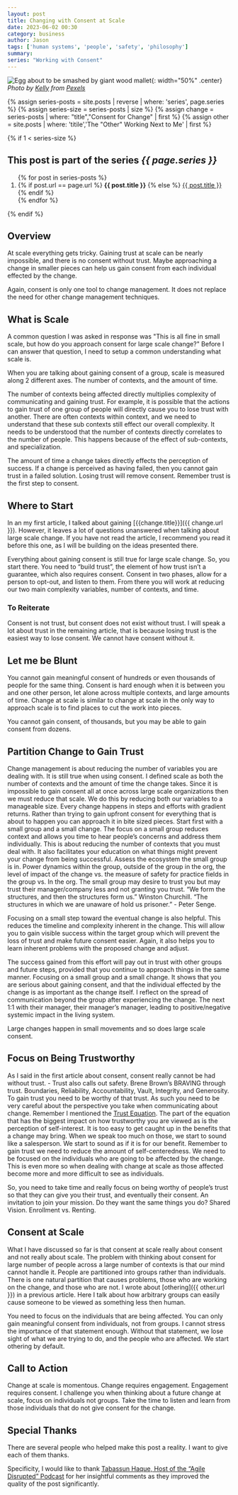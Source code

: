 ```yaml
---
layout: post
title: Changing with Consent at Scale
date: 2023-06-02 00:30
category: business
author: Jason
tags: ['human systems', 'people', 'safety', 'philosophy']
summary: 
series: "Working with Consent"
---
```


![Egg about to be smashed by giant wood mallet](/assets/img/posts/2023/06/pexels-kelly-4570692.jpg){: width="50%" .center}
_Photo by [Kelly](https://www.pexels.com/photo/crowd-of-activists-fighting-on-street-during-manifestation-4570692/) from [Pexels](https://www.pexels.com)_

{% assign series-posts = site.posts | reverse | where: 'series', page.series %}
{% assign series-size = series-posts | size %}
{% assign change = series-posts | where: "title","Consent for Change" | first %}
{% assign other = site.posts | where: 'titile','The "Other" Working Next to Me' | first %}

{% if 1 < series-size %}
<aside class="series">
  <h2>This post is part of the series <em>{{ page.series }}</em></h2>
  <ol>
    {% for post in series-posts %}
    <li>
      {% if post.url == page.url %}
      <strong>{{ post.title }}</strong>
      {% else %}
      <a href="{{ site.baseurl }}{{ post.url }}">{{ post.title }}</a>
      {% endif %}
    </li>
    {% endfor %}
  </ol>
</aside>
{% endif %}

## Overview

At scale everything gets tricky. Gaining trust at scale can be nearly impossible, and there is no consent without trust. Maybe approaching a change in smaller pieces can help us gain consent from each individual effected by the change.

Again, consent is only one tool to change management. It does not replace the need for other change management techniques.

## What is Scale

A common question I was asked in response was "This is all fine in small scale, but how do you approach consent for large scale change?" Before I can answer that question, I need to setup a common understanding what scale is.

When you are talking about gaining consent of a group, scale is measured along 2 different axes. The number of contexts, and the amount of time.

The number of contexts being affected directly multiplies complexity of communicating and gaining trust. For example, it is possible that the actions to gain trust of one group of people will directly cause you to lose trust with another. There are often contexts within context, and we need to understand that these sub contexts still effect our overall complexity. It needs to be understood that the number of contexts directly correlates to the number of people. This happens because of the effect of sub-contexts, and specialization.

The amount of time a change takes directly effects the perception of success. If a change is perceived as having failed, then you cannot gain trust in a failed solution. Losing trust will remove consent. Remember trust is the first step to consent.

## Where to Start

In an my first article, I talked about gaining [{{change.title}}]({{ change.url }}). However, it leaves a lot of questions unanswered when talking about large scale change. If you have not read the article, I recommend you read it before this one, as I will be building on the ideas presented there.

Everything about gaining consent is still true for large scale change. So, you start there. You need to “build trust”, the element of how trust isn’t a guarantee, which also requires consent. Consent in two phases, allow for a person to opt-out, and listen to them. From there you will work at reducing our two main complexity variables, number of contexts, and time.

### To Reiterate

Consent is not trust, but consent does not exist without trust. I will speak a lot about trust in the remaining article, that is because losing trust is the easiest way to lose consent. We cannot have consent without it.

## Let me be Blunt

You cannot gain meaningful consent of hundreds or even thousands of people for the same thing. Consent is hard enough when it is between you and one other person, let alone across multiple contexts, and large amounts of time. Change at scale is similar to change at scale in the only way to approach scale is to find places to cut the work into pieces.

You cannot gain consent, of thousands, but you may be able to gain consent from dozens.

## Partition Change to Gain Trust

Change management is about reducing the number of variables you are dealing with. It is still true when using consent. I defined scale as both the number of contexts and the amount of time the change takes. Since it is impossible to gain consent all at once across large scale organizations then we must reduce that scale. We do this by reducing both our variables to a manageable size. Every change happens in steps and efforts with gradient returns. Rather than trying to gain upfront consent for everything that is about to happen you can approach it in bite sized pieces. Start first with a small group and a small change. The focus on a small group reduces context and allows you time to hear people’s concerns and address them individually. This is about reducing the number of contexts that you must deal with. It also facilitates your education on what things might prevent your change from being successful. Assess the ecosystem the small group is in. Power dynamics within the group, outside of the group in the org, the level of impact of the change vs. the measure of safety for practice fields in the group vs. In the org. The small group may desire to trust you but may trust their manager/company less and not granting you trust. “We form the structures, and then the structures form us.” Winston Churchill. “The structures in which we are unaware of hold us prisoner.” - Peter Senge.

Focusing on a small step toward the eventual change is also helpful. This reduces the timeline and complexity inherent in the change. This will allow you to gain visible success within the target group which will prevent the loss of trust and make future consent easier. Again, it also helps you to learn inherent problems with the proposed change and adjust.

The success gained from this effort will pay out in trust with other groups and future steps, provided that you continue to approach things in the same manner. Focusing on a small group and a small change. It shows that you are serious about gaining consent, and that the individual effected by the change is as important as the change itself. I reflect on the spread of communication beyond the group after experiencing the change. The next 1:1 with their manager, their manager’s manager, leading to positive/negative systemic impact in the living system.

Large changes happen in small movements and so does large scale consent.

## Focus on Being Trustworthy

As I said in the first article about consent, consent really cannot be had without trust. - Trust also calls out safety. Brene Brown’s BRAVING through trust. Boundaries, Reliability, Accountability, Vault, Integrity, and Generosity. To gain trust you need to be worthy of that trust. As such you need to be very careful about the perspective you take when communicating about change. Remember I mentioned the [Trust Equation](https://trustedadvisor.com/why-trust-matters/understanding-trust/understanding-the-trust-equation). The part of the equation that has the biggest impact on how trustworthy you are viewed as is the perception of self-interest. It is too easy to get caught up in the benefits that a change may bring. When we speak too much on those, we start to sound like a salesperson. We start to sound as if it is for our benefit. Remember to gain trust we need to reduce the amount of self-centeredness. We need to be focused on the individuals who are going to be affected by the change. This is even more so when dealing with change at scale as those affected become more and more difficult to see as individuals.

So, you need to take time and really focus on being worthy of people’s trust so that they can give you their trust, and eventually their consent. An invitation to join your mission. Do they want the same things you do? Shared Vision. Enrollment vs. Renting.

## Consent at Scale

What I have discussed so far is that consent at scale really about consent and not really about scale. The problem with thinking about consent for large number of people across a large number of contexts is that our mind cannot handle it. People are partitioned into groups rather than individuals. There is one natural partition that causes problems, those who are working on the change, and those who are not. I wrote about [othering]({{ other.url }}) in a previous article. Here I talk about how arbitrary groups can easily cause someone to be viewed as something less then human.

You need to focus on the individuals that are being affected. You can only gain meaningful consent from individuals, not from groups. I cannot stress the importance of that statement enough. Without that statement, we lose sight of what we are trying to do, and the people who are affected. We start othering by default.

## Call to Action

Change at scale is momentous. Change requires engagement. Engagement requires consent. I challenge you when thinking about a future change at scale, focus on individuals not groups. Take the time to listen and learn from those individuals that do not give consent for the change.

## Special Thanks

There are several people who helped make this post a reality. I want to give each of them thanks.

Specificity, I would like to thank [Tabassun Haque, Host of the “Agile Disrupted” Podcast](https://agiledisrupted.com) for her insightful comments as they improved the quality of the post significantly.
